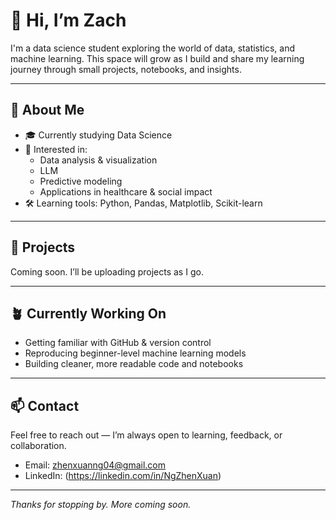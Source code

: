 # 👋 Hi, I’m Zach

I'm a data science student exploring the world of data, statistics, and machine learning. This space will grow as I build and share my learning journey through small projects, notebooks, and insights.

---

## 🧭 About Me

- 🎓 Currently studying Data Science
- 🧠 Interested in:
  - Data analysis & visualization
  - LLM
  - Predictive modeling
  - Applications in healthcare & social impact
- 🛠 Learning tools: Python, Pandas, Matplotlib, Scikit-learn

---

## 📂 Projects

Coming soon. I’ll be uploading projects as I go.

---

## 🪴 Currently Working On

- Getting familiar with GitHub & version control
- Reproducing beginner-level machine learning models
- Building cleaner, more readable code and notebooks

---

## 📫 Contact

Feel free to reach out — I’m always open to learning, feedback, or collaboration.

- Email: zhenxuanng04@gmail.com
- LinkedIn: (https://linkedin.com/in/NgZhenXuan)

---

_Thanks for stopping by. More coming soon._
